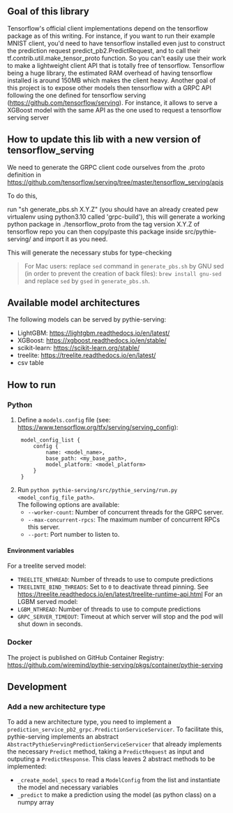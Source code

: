## Goal of this library
Tensorflow's official client implementations depend on the tensorflow package as of this writing.
For instance, if you want to run their example MNIST client, you'd need to have tensorflow installed even just
to construct the prediction request predict_pb2.PredictRequest, and to call
their tf.contrib.util.make_tensor_proto function. So you can't easily use their work to make a lightweight client API
that is totally free of tensorflow.
Tensorflow being a huge library, the estimated RAM overhead of having tensorflow installed is around 150MB which makes
the client heavy.
Another goal of this project is to expose other models then tensorflow with a GRPC API following the one defined for tensorflow serving (https://github.com/tensorflow/serving).
For instance, it allows to serve a XGBoost model with the same API as the one used to request a tensorflow serving server

## How to update this lib with a new version of tensorflow_serving
We need to generate the GRPC client code ourselves from the .proto definition in
https://github.com/tensorflow/serving/tree/master/tensorflow_serving/apis

To do this,

run "sh generate_pbs.sh X.Y.Z" (you should have an already created pew virtualenv using python3.10 called 'grpc-build'),
this will generate a working python package in ./tensorflow_proto from the tag version X.Y.Z of tensorflow repo
you can then copy/paste this package inside src/pythie-serving/ and import it as you need.

This will generate the necessary stubs for type-checking

> For Mac users: replace `sed` command in `generate_pbs.sh` by GNU sed (in order to prevent the creation of back files): `brew install gnu-sed` and replace `sed` by `gsed` in `generate_pbs.sh`.

## Available model architectures
The following models can be served by pythie-serving:
* LightGBM: https://lightgbm.readthedocs.io/en/latest/
* XGBoost: https://xgboost.readthedocs.io/en/stable/
* scikit-learn: https://scikit-learn.org/stable/
* treelite: https://treelite.readthedocs.io/en/latest/
* csv table

## How to run

### Python

1. Define a `models.config` file (see: https://www.tensorflow.org/tfx/serving/serving_config):
   ```
    model_config_list {
        config {
            name: <model_name>,
            base_path: <my_base_path>,
            model_platform: <model_platform>
        }
    }
    ```
2. Run `python pythie-serving/src/pythie_serving/run.py <model_config_file_path>`.\
   The following options are available:
   * `--worker-count`: Number of concurrent threads for the GRPC server.
   * `--max-concurrent-rpcs`: The maximum number of concurrent RPCs this server.
   * `--port`: Port number to listen to.

#### Environment variables
For a treelite served model:
* `TREELITE_NTHREAD`: Number of threads to use to compute predictions
* `TREELINTE_BIND_THREADS`: Set to `0` to deactivate thread pinning. See https://treelite.readthedocs.io/en/latest/treelite-runtime-api.html
For an LGBM served model:
* `LGBM_NTHREAD`: Number of threads to use to compute predictions
* `GRPC_SERVER_TIMEOUT`: Timeout at which server will stop and the pod will shut down in seconds.

### Docker

The project is published on GitHub Container Registry: https://github.com/wiremind/pythie-serving/pkgs/container/pythie-serving

## Development

### Add a new architecture type
To add a new architecture type, you need to implement a `prediction_service_pb2_grpc.PredictionServiceServicer`.
To facilitate this, pythie-serving implements an abstract `AbstractPythieServingPredictionServiceServicer` that already implements the necessary `Predict`
method, taking a `PredictRequest` as input and outputing a `PredictResponse`.
This class leaves 2 abstract methods to be implemented:
* `_create_model_specs` to read a `ModelConfig` from the list and instantiate the model and necessary variables
* `_predict` to make a prediction using the model (as python class) on a numpy array
